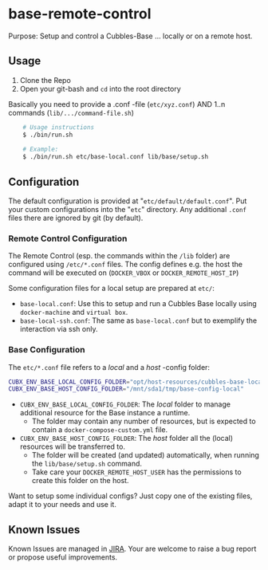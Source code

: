 # base-remote-control
Purpose: Setup and control a Cubbles-Base ... locally or on a remote host. 

## Usage
1. Clone the Repo
2. Open your git-bash and `cd` into the root directory
  
  
Basically you need to provide a .conf -file (`etc/xyz.conf`) AND 1..n commands (`lib/.../command-file.sh`)

```bash
    # Usage instructions
    $ ./bin/run.sh
    
    # Example:
    $ ./bin/run.sh etc/base-local.conf lib/base/setup.sh
```
    
## Configuration
The default configuration is provided at "`etc/default/default.conf`".
Put your custom configurations into the "`etc`" directory. Any additional `.conf` files there are ignored by git (by default).  

### Remote Control Configuration
The Remote Control (esp. the commands within the `/lib` folder) are configured using `/etc/*.conf` files. The config defines e.g. the host the command will be executed on (`DOCKER_VBOX` or `DOCKER_REMOTE_HOST_IP`)

Some configuration files for a local setup are prepared at `etc/`:

* `base-local.conf`: Use this to setup and run a Cubbles Base locally using `docker-machine` and `virtual box`.
* `base-local-ssh.conf`: The same as `base-local.conf` but to exemplify the interaction via ssh only.

### Base Configuration
The `etc/*.conf` file refers to a *local* and a *host* -config folder:

```bash
CUBX_ENV_BASE_LOCAL_CONFIG_FOLDER="opt/host-resources/cubbles-base-local"
CUBX_ENV_BASE_HOST_CONFIG_FOLDER="/mnt/sda1/tmp/base-config-local"
```

* `CUBX_ENV_BASE_LOCAL_CONFIG_FOLDER`: The _local_ folder to manage additional resource for the Base instance a runtime. 
    * The folder may contain any number of resources, but is expected to contain a `docker-compose-custom.yml` file. 
* `CUBX_ENV_BASE_HOST_CONFIG_FOLDER`: The _host_ folder all the (local) resources will be transferred to. 
    * The folder will be created (and updated) automatically, when running the `lib/base/setup.sh` command. 
    * Take care your `DOCKER_REMOTE_HOST_USER` has the permissions to create this folder on the host.

Want to setup some individual configs? Just copy one of the existing files, adapt it to your needs and use it. 

## Known Issues
Known Issues are managed in [JIRA](https://cubbles.atlassian.net/issues/?filter=10200). Your are welcome to raise a bug report or propose useful improvements.